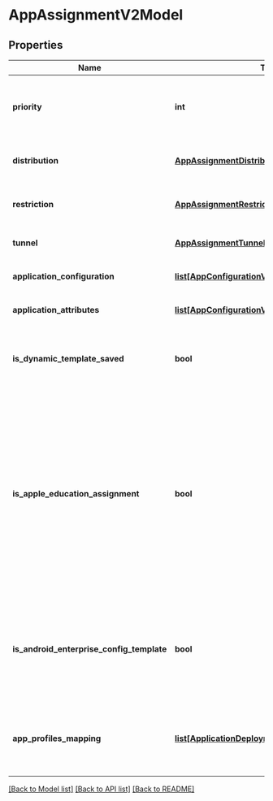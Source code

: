 # AppAssignmentV2Model

## Properties
Name | Type | Description | Notes
------------ | ------------- | ------------- | -------------
**priority** | **int** | Priority of an assignment policy with 0 being the highest priority. | 
**distribution** | [**AppAssignmentDistributionV2Model**](AppAssignmentDistributionV2Model.md) | App assignment distribution model | 
**restriction** | [**AppAssignmentRestrictionV1Model**](AppAssignmentRestrictionV1Model.md) | App assignment restriction model | [optional] 
**tunnel** | [**AppAssignmentTunnelV1Model**](AppAssignmentTunnelV1Model.md) | App assignment tunnel model | [optional] 
**application_configuration** | [**list[AppConfigurationV1Model]**](AppConfigurationV1Model.md) | List of application configurations. | [optional] 
**application_attributes** | [**list[AppConfigurationV1Model]**](AppConfigurationV1Model.md) | List of application attributes. | [optional] 
**is_dynamic_template_saved** | **bool** | Flag to check if the assignment configuration is being saved through DDUI. | [optional] 
**is_apple_education_assignment** | **bool** | Gets or sets a value indicating whether an Apple education assignment is configured or not.  Edu assignment does not allow deletion on assignment page, this is used to group edu assignment separately  with other assignment. | [optional] 
**is_android_enterprise_config_template** | **bool** | Gets or sets a value indicating whether the configuration was saved from managed configuration enterprise template. | [optional] 
**app_profiles_mapping** | [**list[ApplicationDeploymentProfileMapV1Model]**](ApplicationDeploymentProfileMapV1Model.md) | Gets or sets a SDK profile, modular SDK profile mappings with the assignment. | [optional] 

[[Back to Model list]](../README.md#documentation-for-models) [[Back to API list]](../README.md#documentation-for-api-endpoints) [[Back to README]](../README.md)


